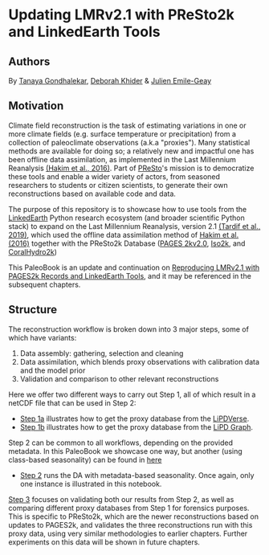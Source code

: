# Updating LMRv2.1 with PReSto2k and LinkedEarth Tools

## Authors

By [Tanaya Gondhalekar](https://orcid.org/0009-0004-2440-3266), [Deborah Khider](https://orcid.org/0000-0001-7501-8430) & [Julien Emile-Geay](https://orcid.org/0000-0001-5920-4751)

## Motivation

Climate field reconstruction is the task of estimating variations in one or more climate fields (e.g. surface temperature or precipitation) from a collection of paleoclimate observations (a.k.a "proxies"). Many statistical methods are available for doing so; a relatively new and impactful one has been offline data assimilation, as implemented in the Last Millennium Reanalysis [(Hakim et al., 2016)](http://dx.doi.org/10.1002/2016JD024751). Part of [PReSto](https://paleopresto.com)'s mission is to democratize these tools and enable a wider variety of actors, from seasoned researchers to students or citizen scientists, to generate their own reconstructions based on available code and data.  

The purpose of this repository is to showcase how to use tools from the [LinkedEarth](http://linked.earth) Python research ecosystem (and broader scientific Python stack) to expand on the Last Millennium Reanalysis, version 2.1 [(Tardif et al., 2019)](https://doi.org/10.5194/cp-15-1251-2019), which used the offline data assimilation method of [Hakim et al. (2016)](http://dx.doi.org/10.1002/2016JD024751) together with the PReSto2k Database ([PAGES 2kv2.0](http://dx.doi.org/10.1038/sdata.2017.88), [Iso2k](https://lipdverse.org/project/iso2k/), and [CoralHydro2k](https://lipdverse.org/project/coralhydro2k/))  

This PaleoBook is an update and continuation on [Reproducing LMRv2.1 with PAGES2k Records and LinkedEarth Tools](https://linked.earth/reproduce_lmr_pb/README.html), and it may be referenced in the subsequent chapters. 

## Structure

The reconstruction workflow is broken down into 3 major steps, some of which have variants:
1. Data assembly: gathering, selection and cleaning
2. Data assimilation, which blends proxy observations with calibration data and the model prior
3. Validation and comparison to other relevant reconstructions

Here we offer two different ways to carry out Step 1, all of which result in a netCDF file that can be used in Step 2:

- [Step 1a](notebooks/data_assembly/C01_c_db_assembly_LiPDverse.ipynb) illustrates how to get the proxy database from the [LiPDVerse](https://lipdverse.org). 
- [Step 1b](notebooks/data_assembly/C01_d_db_assembly_LiPDGraph.ipynb) illustrates how to get the proxy database from the [LiPD Graph](http://linkedearth.graphdb.mint.isi.edu).

Step 2 can be common to all workflows, depending on the provided metadata. In this PaleoBook we showcase one way, but another (using class-based seasonality) can be found in [here](notebooks/data_assimilation/C02_a_DA_with_class_based_seasonality.ipynb
)
- [Step 2](notebooks/data_assimilation/C02_b_DA_with_individual_seasonality.ipynb)  runs the DA with metadata-based seasonality. Once again, only one instance is illustrated in this notebook. 

[Step 3](notebooks/validation/C03_a_validating_PReSto2k.ipynb) focuses on validating both our results from Step 2, as well as comparing different proxy databases from Step 1 for forensics purposes. This is specific to PReSto2k, which are the newer reconstructions based on updates to PAGES2k, and validates the three reconstructions run with this proxy data, using very similar methodologies to earlier chapters. Further experiments on this data will be shown in future chapters. 
